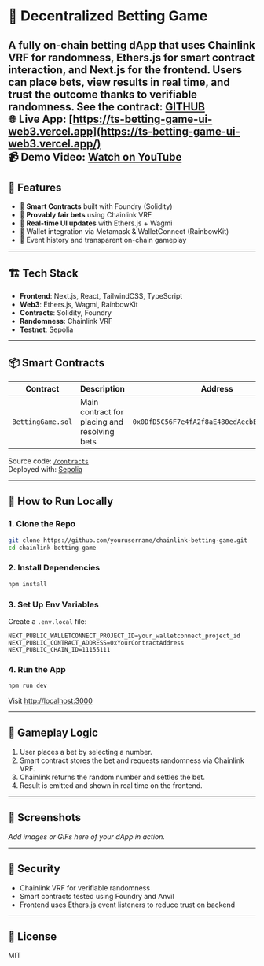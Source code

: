 
# 🎲 Decentralized Betting Game

A fully on-chain betting dApp that uses **Chainlink VRF** for randomness, **Ethers.js** for smart contract interaction, and **Next.js** for the frontend. Users can place bets, view results in real time, and trust the outcome thanks to verifiable randomness.
 **See the contract**: [GITHUB](https://github.com/batublockdev/Chainlink-Betting-Game-v2)  
🌐 **Live App**: [https://ts-betting-game-ui-web3.vercel.app](https://ts-betting-game-ui-web3.vercel.app/)  
📹 **Demo Video**: [Watch on YouTube](https://youtu.be/irOV2GThzA4) <!-- Replace with your actual video link -->
---

## 🚀 Features

- 🧠 **Smart Contracts** built with Foundry (Solidity)
- 🎲 **Provably fair bets** using Chainlink VRF
- 🔄 **Real-time UI updates** with Ethers.js + Wagmi
- 🦊 Wallet integration via Metamask & WalletConnect (RainbowKit)
- 🧾 Event history and transparent on-chain gameplay

---

## 🏗️ Tech Stack

- **Frontend**: Next.js, React, TailwindCSS, TypeScript
- **Web3**: Ethers.js, Wagmi, RainbowKit
- **Contracts**: Solidity, Foundry
- **Randomness**: Chainlink VRF
- **Testnet**: Sepolia

---

## 📦 Smart Contracts

| Contract         | Description                        | Address     |
|------------------|------------------------------------|-------------|
| `BettingGame.sol` | Main contract for placing and resolving bets | `0x0DfD5C56F7e4fA2f8aE480edAecbBfD5096B212d` |

Source code: [`/contracts`](https://github.com/batublockdev/Chainlink-Betting-Game-v2)  
Deployed with: [Sepolia](https://sepolia.etherscan.io/address/0x0dfd5c56f7e4fa2f8ae480edaecbbfd5096b212d)

---

## 🧪 How to Run Locally

### 1. Clone the Repo
```bash
git clone https://github.com/yourusername/chainlink-betting-game.git
cd chainlink-betting-game
```

### 2. Install Dependencies
```bash
npm install
```

### 3. Set Up Env Variables

Create a `.env.local` file:

```env
NEXT_PUBLIC_WALLETCONNECT_PROJECT_ID=your_walletconnect_project_id
NEXT_PUBLIC_CONTRACT_ADDRESS=0xYourContractAddress
NEXT_PUBLIC_CHAIN_ID=11155111
```

### 4. Run the App
```bash
npm run dev
```

Visit [http://localhost:3000](http://localhost:3000)

---

## 🧠 Gameplay Logic

1. User places a bet by selecting a number.
2. Smart contract stores the bet and requests randomness via Chainlink VRF.
3. Chainlink returns the random number and settles the bet.
4. Result is emitted and shown in real time on the frontend.

---

## 📸 Screenshots

_Add images or GIFs here of your dApp in action._

---

## 🔐 Security

- Chainlink VRF for verifiable randomness
- Smart contracts tested using Foundry and Anvil
- Frontend uses Ethers.js event listeners to reduce trust on backend

---

## 📄 License

MIT
